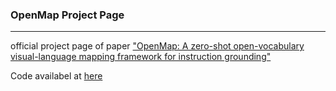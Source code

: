 ### OpenMap Project Page
---
official project page of paper ["OpenMap: A zero-shot open-vocabulary visual-language mapping framework for instruction grounding"](https://arxiv.org/pdf/2508.01723)

Code availabel at [here](https://github.com/openmap-project/openmap)


